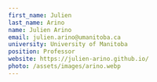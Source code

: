 ```yaml
---
first_name: Julien
last_name: Arino
name: Julien Arino
email: julien.arino@umanitoba.ca
university: University of Manitoba
position: Professor
website: https://julien-arino.github.io/
photo: /assets/images/arino.webp
---
```


